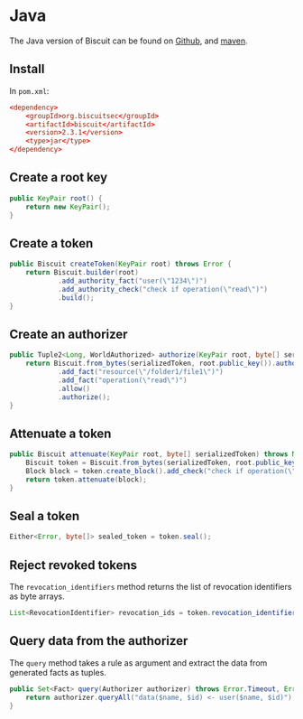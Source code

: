 # Java


The Java version of Biscuit can be found on [Github](https://github.com/biscuit-auth/biscuit-java),
and [maven](https://search.maven.org/artifact/org.biscuitsec/biscuit).

## Install

In `pom.xml`:

```toml
<dependency>
    <groupId>org.biscuitsec</groupId>
    <artifactId>biscuit</artifactId>
    <version>2.3.1</version>
    <type>jar</type>
</dependency>
```

## Create a root key

```java
public KeyPair root() {
    return new KeyPair();
}
```

## Create a token

```java
public Biscuit createToken(KeyPair root) throws Error {
    return Biscuit.builder(root)
            .add_authority_fact("user(\"1234\")")
            .add_authority_check("check if operation(\"read\")")
            .build();
}
```

## Create an authorizer

```java
public Tuple2<Long, WorldAuthorized> authorize(KeyPair root, byte[] serializedToken) throws NoSuchAlgorithmException, SignatureException, InvalidKeyException, Error {
    return Biscuit.from_bytes(serializedToken, root.public_key()).authorizer()
            .add_fact("resource(\"/folder1/file1\")")
            .add_fact("operation(\"read\")")
            .allow()
            .authorize();
}
```

## Attenuate a token

```java
public Biscuit attenuate(KeyPair root, byte[] serializedToken) throws NoSuchAlgorithmException, SignatureException, InvalidKeyException, Error {
    Biscuit token = Biscuit.from_bytes(serializedToken, root.public_key());
    Block block = token.create_block().add_check("check if operation(\"read\")");
    return token.attenuate(block);
}
```

## Seal a token

```java
Either<Error, byte[]> sealed_token = token.seal();
```

## Reject revoked tokens

The `revocation_identifiers` method returns the list of revocation identifiers as byte arrays.

```java
List<RevocationIdentifier> revocation_ids = token.revocation_identifiers();
```

## Query data from the authorizer

The `query` method takes a rule as argument and extract the data from generated facts as tuples.

```java
public Set<Fact> query(Authorizer authorizer) throws Error.Timeout, Error.TooManyFacts, Error.TooManyIterations, Error.Parser {
    return authorizer.queryAll("data($name, $id) <- user($name, $id)");
}
```
